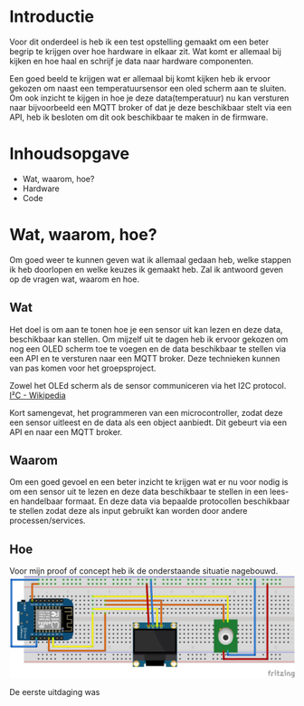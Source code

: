 # Introductie

Voor dit onderdeel is heb ik een test opstelling gemaakt om een beter begrip te krijgen over hoe hardware in elkaar zit. Wat komt er allemaal bij kijken en hoe haal en schrijf je data naar hardware componenten. 

Een goed beeld te krijgen wat er allemaal bij komt kijken heb ik ervoor gekozen om naast een temperatuursensor een oled scherm aan te sluiten.
Om ook inzicht te kijgen in hoe je deze data(temperatuur) nu kan versturen naar bijvoorbeeld een MQTT broker of dat je deze beschikbaar stelt via een API, heb ik besloten om dit ook beschikbaar te maken in de firmware.

# Inhoudsopgave
- Wat, waarom, hoe?
- Hardware
- Code

# Wat, waarom, hoe?
Om goed weer te kunnen geven wat ik allemaal gedaan heb, welke stappen ik heb doorlopen en welke keuzes ik gemaakt heb. Zal ik antwoord geven op de vragen wat, waarom en hoe.

## Wat
Het doel is om aan te tonen hoe je een sensor uit kan lezen en deze data, beschikbaar kan stellen. Om mijzelf uit te dagen heb ik ervoor gekozen om nog een OLED scherm toe te voegen en de data beschikbaar te stellen via een API en te versturen naar een MQTT broker. Deze technieken kunnen van pas komen voor het groepsproject.

Zowel het OLEd scherm als de sensor communiceren via het I2C protocol. [I²C - Wikipedia](https://en.wikipedia.org/wiki/I%C2%B2C)

Kort samengevat, het programmeren van een microcontroller, zodat deze een sensor uitleest en de data als een object aanbiedt. Dit gebeurt via een API en naar een MQTT broker.



## Waarom
Om een goed gevoel en een beter inzicht te krijgen wat er nu voor nodig is om een sensor uit te lezen en deze data beschikbaar te stellen in een lees- en handelbaar formaat. En deze data via bepaalde protocollen beschikbaar te stellen zodat deze als input gebruikt kan worden door andere processen/services.



## Hoe
Voor mijn proof of concept heb ik de onderstaande situatie nagebouwd.
![Default sketch](img/07_hardware/Beer.cool.board_bb.png)

De eerste uitdaging was 